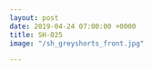 ```yaml
---
layout: post
date: 2019-04-24 07:00:00 +0000
title: SH-025
image: "/sh_greyshorts_front.jpg"

---
```

